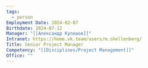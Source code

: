 ```yaml
---
tags:
  - person
Employment Date: 2024-02-07
Birthdate: 2024-07-12
Manager: "[[Александр Кулешов]]"
Intranet: https://home.vk.team/users/m.shellenberg/
Title: Senior Project Manager
Competency: "[[Disciplines/Project Management]]"
Office: ""
---
```

